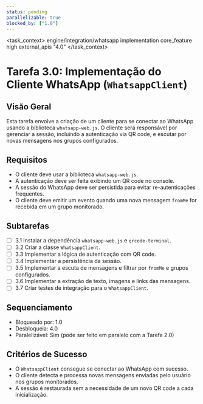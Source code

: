 ```yaml
---
status: pending
parallelizable: true
blocked_by: ["1.0"]
---
```


<task_context>
<domain>engine/integration/whatsapp</domain>
<type>implementation</type>
<scope>core_feature</scope>
<complexity>high</complexity>
<dependencies>external_apis</dependencies>
<unblocks>"4.0"</unblocks>
</task_context>

# Tarefa 3.0: Implementação do Cliente WhatsApp (`WhatsappClient`)

## Visão Geral
Esta tarefa envolve a criação de um cliente para se conectar ao WhatsApp usando a biblioteca `whatsapp-web.js`. O cliente será responsável por gerenciar a sessão, incluindo a autenticação via QR code, e escutar por novas mensagens nos grupos configurados.

## Requisitos
- O cliente deve usar a biblioteca `whatsapp-web.js`.
- A autenticação deve ser feita exibindo um QR code no console.
- A sessão do WhatsApp deve ser persistida para evitar re-autenticações frequentes.
- O cliente deve emitir um evento quando uma nova mensagem `fromMe` for recebida em um grupo monitorado.

## Subtarefas
- [ ] 3.1 Instalar a dependência `whatsapp-web.js` e `qrcode-terminal`.
- [ ] 3.2 Criar a classe `WhatsappClient`.
- [ ] 3.3 Implementar a lógica de autenticação com QR code.
- [ ] 3.4 Implementar a persistência da sessão.
- [ ] 3.5 Implementar a escuta de mensagens e filtrar por `fromMe` e grupos configurados.
- [ ] 3.6 Implementar a extração de texto, imagens e links das mensagens.
- [ ] 3.7 Criar testes de integração para o `WhatsappClient`.

## Sequenciamento
- Bloqueado por: 1.0
- Desbloqueia: 4.0
- Paralelizável: Sim (pode ser feito em paralelo com a Tarefa 2.0)

## Critérios de Sucesso
- O `WhatsappClient` consegue se conectar ao WhatsApp com sucesso.
- O cliente detecta e processa novas mensagens enviadas pelo usuário nos grupos monitorados.
- A sessão é restaurada sem a necessidade de um novo QR code a cada inicialização.
